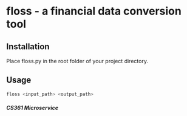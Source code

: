 # floss - a financial data conversion tool


## Installation
Place floss.py in the root folder of your project directory.

## Usage
```python
floss <input_path> <output_path>
```
  


##### CS361 Microservice

